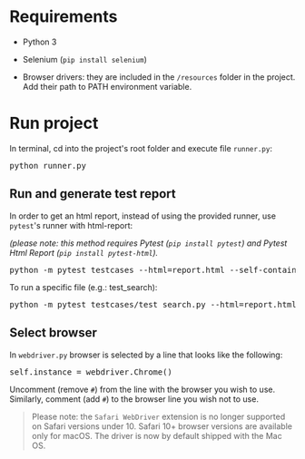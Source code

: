 # Requirements

* Python 3

* Selenium (`pip install selenium`)

* Browser drivers: they are included in the `/resources` folder in the project. Add their path to PATH environment variable.


# Run project

In terminal, cd into the project's root folder and execute file `runner.py`:

<pre>python runner.py</pre>


## Run and generate test report

In order to get an html report, instead of using the provided runner, use `pytest`'s runner with html-report:

_(please note: this method requires Pytest (`pip install pytest`) and Pytest Html Report (`pip install pytest-html`)._

<pre>python -m pytest testcases --html=report.html --self-contained-html</pre>

To run a specific file (e.g.: test_search):

<pre>python -m pytest testcases/test_search.py --html=report.html --self-contained-html</pre>


## Select browser

In `webdriver.py` browser is selected by a line that looks like the following: 
<pre>self.instance = webdriver.Chrome()</pre>

Uncomment (remove `#`) from the line with the browser you wish to use. Similarly, comment (add `#`) 
to the browser line you wish not to use.

> Please note: the `Safari WebDriver` extension is no longer supported on Safari versions under 10. Safari 10+ browser
>versions are available only for macOS. The driver is now by default shipped with the Mac OS.
